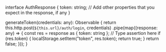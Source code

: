 interface AuthResponse {
  token: string;
  // Add other properties that you expect in the response, if any
}



generateToken(credentials: any): Observable<boolean> {
  return this.http.post(`${this.url}/auth/login`, credentials)
    .pipe(map((response: any) => {
      const res = response as { token: string }; // Type assertion here
      if (res.token) {
        localStorage.setItem("token", res.token);
        return true;
      }
      return false;
    }));
}